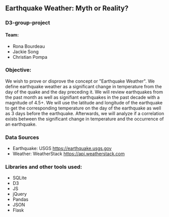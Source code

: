 ## Earthquake Weather: Myth or Reality?


### D3-group-project

#### Team: 
* Rona Bourdeau
* Jackie Song
* Christian Pompa

### Objective: 
We wish to prove or disprove the concept or "Earthquake Weather".  We define earthquake weather as a significant change in temperature from the day of the quake and the day preceding it.  We will review earthquakes from the past month as well as signifiant earthquakes in the past decade with a magnitude of 4.5+. We will use the latitude and longitude of the earthquake to get the corresponding temperature on the day of the earthquake as well as 3 days before the earthquake. Afterwards, we will analyze if a correlation exists between the significant change in temperature and the occurrence of an earthquake.

### Data Sources
* Earthquake: USGS https://earthquake.usgs.gov
* Weather: WeatherStack https://api.weatherstack.com

### Libraries and other tools used:
* SQLite
* D3
* JS
* jQuery
* Pandas
* JSON
* Flask
